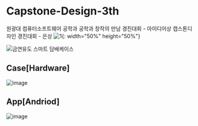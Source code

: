 # Capstone-Design-3th
원광대 컴퓨터소프트웨어 공학과 
공학과 창작의 만남 경진대회 - 아이디어상
캡스톤디자인 경진대회 - 은상
![1](https://user-images.githubusercontent.com/58000781/107633516-81557180-6cab-11eb-87e9-5aeae428bf19.jpg){: width="50%" height="50%"}


![금연유도 스마트 담배케이스](https://user-images.githubusercontent.com/58000781/107632194-83b6cc00-6ca9-11eb-8d2c-e3c06397417c.jpg)

## Case[Hardware]
![image](https://user-images.githubusercontent.com/58000781/107632604-0e97c680-6caa-11eb-8ace-8fd1a8761e85.png)
## App[Andriod]
![image](https://user-images.githubusercontent.com/58000781/107632802-53bbf880-6caa-11eb-8955-b4ca13c979b6.png)
